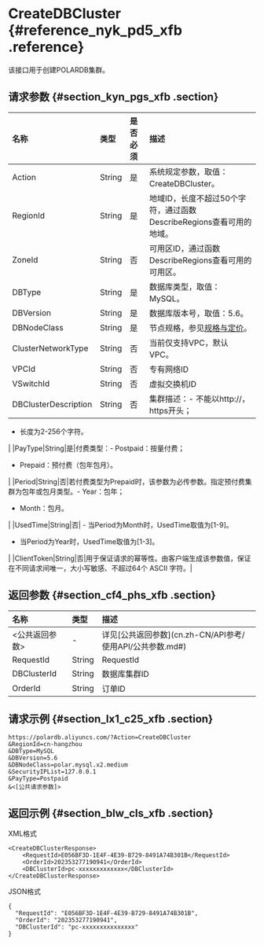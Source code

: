 # CreateDBCluster {#reference_nyk_pd5_xfb .reference}

该接口用于创建POLARDB集群。

## 请求参数 {#section_kyn_pgs_xfb .section}

|名称|类型|是否必须|描述|
|:-|:-|:---|:-|
|Action|String|是|系统规定参数，取值：CreateDBCluster。|
|RegionId|String|是|地域ID，长度不超过50个字符，通过函数DescribeRegions查看可用的地域。|
|ZoneId|String|否|可用区ID，通过函数DescribeRegions查看可用的可用区。|
|DBType|String|是|数据库类型，取值：MySQL。|
|DBVersion|String|是|数据库版本号，取值：5.6。|
|DBNodeClass|String|是|节点规格，参见[规格与定价](../../../../../cn.zh-CN/产品简介/规格与定价.md#)。|
|ClusterNetworkType|String|否|当前仅支持VPC，默认VPC。|
|VPCId|String|否|专有网络ID|
|VSwitchId|String|否|虚拟交换机ID|
|DBClusterDescription|String|否|集群描述：-   不能以http://，https开头；
-   长度为2-256个字符。

|
|PayType|String|是|付费类型：-   Postpaid：按量付费；
-   Prepaid：预付费（包年包月）。

 |
|Period|String|否|若付费类型为Prepaid时，该参数为必传参数。指定预付费集群为包年或包月类型。-   Year：包年；
-   Month：包月。

|
|UsedTime|String|否| -   当Period为Month时，UsedTime取值为\[1-9\]。
-   当Period为Year时，UsedTime取值为\[1-3\]。

 |
|ClientToken|String|否|用于保证请求的幂等性。由客户端生成该参数值，保证在不同请求间唯一，大小写敏感、不超过64个 ASCII 字符。|

## 返回参数 {#section_cf4_phs_xfb .section}

|名称|类型|描述|
|:-|:-|:-|
|<公共返回参数\>|-|详见[公共返回参数](cn.zh-CN/API参考/ 使用API/公共参数.md#)|
|RequestId|String|RequestId|
|DBClusterId|String|数据库集群ID|
|OrderId|String|订单ID|

## 请求示例 {#section_lx1_c25_xfb .section}

```
https://polardb.aliyuncs.com/?Action=CreateDBCluster
&RegionId=cn-hangzhou
&DBType=MySQL
&DBVersion=5.6
&DBNodeClass=polar.mysql.x2.medium
&SecurityIPList=127.0.0.1
&PayType=Postpaid
&<[公共请求参数]>
```

## 返回示例 {#section_blw_cls_xfb .section}

XML格式

```
<CreateDBClusterResponse>  
	<RequestId>E056BF3D-1E4F-4E39-B729-8491A74B301B</RequestId>
	<OrderId>202353277190941</OrderId>
	<DBClusterId>pc-xxxxxxxxxxxxx</DBClusterId>
</CreateDBClusterResponse>
```

JSON格式

```
{
  "RequestId": "E056BF3D-1E4F-4E39-B729-8491A74B301B",
  "OrderId": "202353277190941",
  "DBClusterId": "pc-xxxxxxxxxxxxxxx"
}
```

